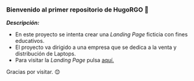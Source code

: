 ### Bienvenido al primer repositorio de HugoRGO 🙂

***Descripción:***

- En este proyecto se intenta crear una *Landing Page* ficticia con fines educativos.
- El proyecto va dirigido a una empresa que se dedica a la venta y distribución de Laptops.
- Para visitar la *Landing Page* pulsa [aquí.](https://hugorgo.github.io/Pagina-U/ "aquí")

Gracias por visitar. 😊
